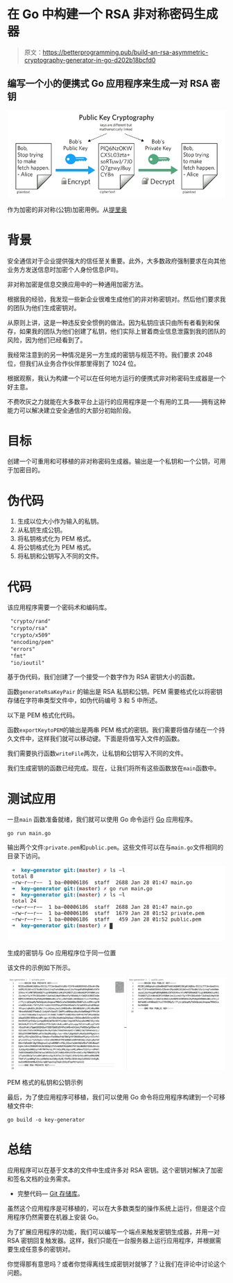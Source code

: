 # 在 Go 中构建一个 RSA 非对称密码生成器

> 原文：<https://betterprogramming.pub/build-an-rsa-asymmetric-cryptography-generator-in-go-d202b18bcfd0>

## 编写一个小的便携式 Go 应用程序来生成一对 RSA 密钥

![](img/7d4fe223405ed08b0eb19ac9da8de686.png)

作为加密的非对称(公钥)加密用例。从[提里奥](https://www.twilio.com/blog/what-is-public-key-cryptography)

# **背景**

安全通信对于企业提供强大的信任至关重要。此外，大多数政府强制要求在向其他业务方发送信息时加密个人身份信息(PII)。

非对称加密是信息交换应用中的一种通用加密方法。

根据我的经验，我发现一些新企业很难生成他们的非对称密钥对。然后他们要求我的团队为他们生成密钥对。

从原则上讲，这是一种违反安全惯例的做法。因为私钥应该只由所有者看到和保存，如果我的团队为他们创建了私钥，他们实际上冒着商业信息泄露到我的团队的风险，因为他们已经看到了。

我经常注意到的另一种情况是另一方生成的密钥与规范不符。我们要求 2048 位，但我们从业务合作伙伴那里得到了 1024 位。

根据观察，我认为构建一个可以在任何地方运行的便携式非对称密码生成器是一个好主意。

不费吹灰之力就能在大多数平台上运行的应用程序是一个有用的工具——拥有这种能力可以解决建立安全通信的大部分初始阶段。

# **目标**

创建一个可重用和可移植的非对称密码生成器。输出是一个私钥和一个公钥，可用于加密目的。

# **伪代码**

1.  生成以位大小作为输入的私钥。
2.  从私钥生成公钥。
3.  将私钥格式化为 PEM 格式。
4.  将公钥格式化为 PEM 格式。
5.  将私钥和公钥写入不同的文件。

# **代码**

该应用程序需要一个密码术和编码库。

```
 "crypto/rand"
 "crypto/rsa"
 "crypto/x509"
 "encoding/pem"
 "errors"
 "fmt"
 "io/ioutil"
```

基于伪代码，我们创建了一个接受一个数字作为 RSA 密钥大小的函数。

函数`generateRsaKeyPair` 的输出是 RSA 私钥和公钥。PEM 需要格式化以将密钥存储在字符串类型文件中，如伪代码编号 3 和 5 中所述。

以下是 PEM 格式化代码。

函数`exportKeytoPEM`的输出是两串 PEM 格式的密钥。我们需要将值存储在一个持久文件中，这样我们就可以移动键。下面是将值写入文件的函数。

我们需要执行函数`writeFile`两次，让私钥和公钥写入不同的文件。

我们生成密钥的函数已经完成。现在，让我们将所有这些函数放在`main`函数中。

# **测试应用**

一旦`main` 函数准备就绪，我们就可以使用 Go 命令运行 [Go](https://golang.org/) 应用程序。

```
go run main.go
```

输出两个文件:`private.pem`和`public.pem`。这些文件可以在与`main.go`文件相同的目录下访问。

![](img/537af2cf59ca0c576761d8340b59508b.png)

生成的密钥与 Go 应用程序位于同一位置

该文件的示例如下所示。

![](img/455f0a2b7799788b895f42bf522c32c3.png)

PEM 格式的私钥和公钥示例

最后，为了使应用程序可移植，我们可以使用 Go 命令将应用程序构建到一个可移植文件中:

```
go build -o key-generator
```

# **总结**

应用程序可以在基于文本的文件中生成许多对 RSA 密钥。这个密钥对解决了加密和签名文档的业务需求。

*   完整代码— [Git 存储库](https://github.com/purnaresa/secureme/tree/master/key-generator)。

虽然这个应用程序是可移植的，可以在大多数类型的操作系统上运行，但是这个应用程序仍然需要在机器上安装 Go。

为了扩展应用程序的功能，我们可以编写一个端点来触发密钥生成器，并用一对 RSA 密钥回复触发器。这样，我们只能在一台服务器上运行应用程序，并根据需要生成任意多的密钥对。

你觉得那有意思吗？或者你觉得离线生成密钥对就够了？让我们在评论中讨论这个问题。